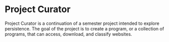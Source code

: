 # Project Curator
Project Curator is a continuation of a semester project intended to explore persistence. The goal of the project is
to create a program, or a collection of programs, that can access, download, and classify websites.